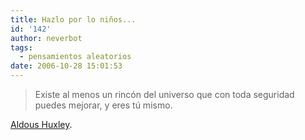 ```yaml
---
title: Hazlo por lo niños...
id: '142'
author: neverbot
tags:
  - pensamientos aleatorios
date: 2006-10-28 15:01:53
---
```


> Existe al menos un rincón del universo que con toda seguridad puedes mejorar, y eres tú mismo.

[Aldous Huxley](http://en.wikipedia.org/wiki/Aldous_Huxley).
